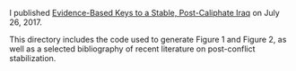
I published [Evidence-Based Keys to a Stable, Post-Caliphate Iraq](https://www.brookings.edu/blog/markaz/2017/07/26/evidence-based-keys-to-a-stable-post-caliphate-iraq/) on July 26, 2017.

This directory includes the code used to generate Figure 1 and Figure 2, as well as a selected bibliography of recent literature on post-conflict stabilization.


